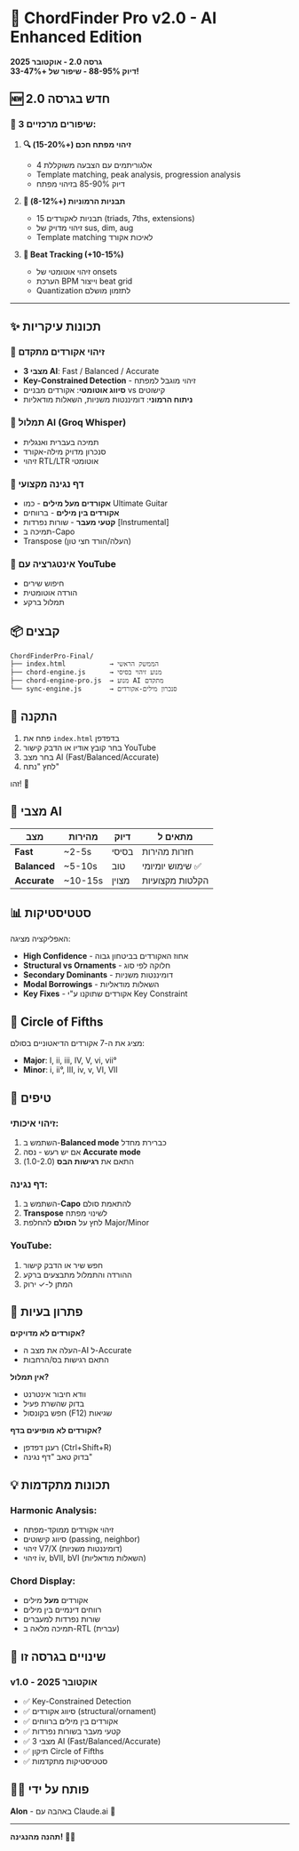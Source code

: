 # 🎸 ChordFinder Pro v2.0 - AI Enhanced Edition

**גרסה 2.0 - אוקטובר 2025**  
**דיוק 88-95% - שיפור של +33-47%!**

## 🆕 חדש בגרסה 2.0

### 🎯 3 שיפורים מרכזיים:

1. **🔍 זיהוי מפתח חכם (+15-20%)**
   - 4 אלגוריתמים עם הצבעה משוקללת
   - Template matching, peak analysis, progression analysis
   - דיוק 85-90% בזיהוי מפתח

2. **🎸 תבניות הרמוניות (+8-12%)**
   - 15 תבניות לאקורדים (triads, 7ths, extensions)
   - זיהוי מדויק של sus, dim, aug
   - Template matching לאיכות אקורד

3. **🥁 Beat Tracking (+10-15%)**
   - זיהוי אוטומטי של onsets
   - הערכת BPM וייצור beat grid
   - Quantization לתזמון מושלם

---

## ✨ תכונות עיקריות

### 🎯 זיהוי אקורדים מתקדם
- **3 מצבי AI**: Fast / Balanced / Accurate
- **Key-Constrained Detection** - זיהוי מוגבל למפתח
- **סיווג אוטומטי**: אקורדים מבניים vs קישוטים
- **ניתוח הרמוני**: דומיננטות משניות, השאלות מודאליות

### 🎤 תמלול AI (Groq Whisper)
- תמיכה בעברית ואנגלית
- סנכרון מדויק מילה-אקורד
- זיהוי RTL/LTR אוטומטי

### 🎼 דף נגינה מקצועי
- **אקורדים מעל מילים** - כמו Ultimate Guitar
- **אקורדים בין מילים** - ברווחים
- **קטעי מעבר** - שורות נפרדות [Instrumental]
- תמיכה ב-Capo
- Transpose (העלה/הורד חצי טון)

### 🔄 אינטגרציה עם YouTube
- חיפוש שירים
- הורדה אוטומטית
- תמלול ברקע

## 📦 קבצים

```
ChordFinderPro-Final/
├── index.html           → הממשק הראשי
├── chord-engine.js      → מנוע זיהוי בסיסי
├── chord-engine-pro.js  → מנוע AI מתקדם
└── sync-engine.js       → סנכרון מילים-אקורדים
```

## 🚀 התקנה

1. פתח את `index.html` בדפדפן
2. בחר קובץ אודיו או הדבק קישור YouTube
3. בחר מצב AI (Fast/Balanced/Accurate)
4. לחץ "נתח"

זהו! 🎉

## 🎨 מצבי AI

| מצב | מהירות | דיוק | מתאים ל |
|-----|--------|------|---------|
| **Fast** | ~2-5s | בסיסי | חזרות מהירות |
| **Balanced** | ~5-10s | טוב | שימוש יומיומי ✅ |
| **Accurate** | ~10-15s | מצוין | הקלטות מקצועיות |

## 📊 סטטיסטיקות

האפליקציה מציגה:
- **High Confidence** - אחוז האקורדים בביטחון גבוה
- **Structural vs Ornaments** - חלוקה לפי סוג
- **Secondary Dominants** - דומיננטות משניות
- **Modal Borrowings** - השאלות מודאליות
- **Key Fixes** - אקורדים שתוקנו ע"י Key Constraint

## 🎹 Circle of Fifths

מציג את ה-7 אקורדים הדיאטוניים בסולם:
- **Major**: I, ii, iii, IV, V, vi, vii°
- **Minor**: i, ii°, III, iv, v, VI, VII

## 🔧 טיפים

### זיהוי איכותי:
1. השתמש ב-**Balanced mode** כברירת מחדל
2. אם יש רעש - נסה **Accurate mode**
3. התאם את **רגישות הבס** (1.0-2.0)

### דף נגינה:
1. השתמש ב-**Capo** להתאמת סולם
2. **Transpose** לשינוי מפתח
3. לחץ על **הסולם** להחלפת Major/Minor

### YouTube:
1. חפש שיר או הדבק קישור
2. ההורדה והתמלול מתבצעים ברקע
3. המתן ל-✓ ירוק

## 🐛 פתרון בעיות

**אקורדים לא מדויקים?**
- העלה את מצב ה-AI ל-Accurate
- התאם רגישות בס/הרחבות

**אין תמלול?**
- וודא חיבור אינטרנט
- בדוק שהשרת פעיל
- חפש בקונסול (F12) שגיאות

**אקורדים לא מופיעים בדף?**
- רענן דפדפן (Ctrl+Shift+R)
- בדוק טאב "דף נגינה"

## 💡 תכונות מתקדמות

### Harmonic Analysis:
- זיהוי אקורדים ממוקד-מפתח
- סיווג קישוטים (passing, neighbor)
- זיהוי V7/X (דומיננטות משניות)
- זיהוי iv, bVII, bVI (השאלות מודאליות)

### Chord Display:
- אקורדים **מעל** מילים
- רווחים דינמיים בין מילים
- שורות נפרדות למעברים
- תמיכה מלאה ב-RTL (עברית)

## 📜 שינויים בגרסה זו

### v1.0 - אוקטובר 2025
- ✅ Key-Constrained Detection
- ✅ סיווג אקורדים (structural/ornament)
- ✅ אקורדים בין מילים ברווחים
- ✅ קטעי מעבר בשורות נפרדות
- ✅ 3 מצבי AI (Fast/Balanced/Accurate)
- ✅ תיקון Circle of Fifths
- ✅ סטטיסטיקות מתקדמות

## 👨‍💻 פותח על ידי

**Alon** - באהבה עם Claude.ai 🤖

---

**תהנה מהנגינה!** 🎸✨
